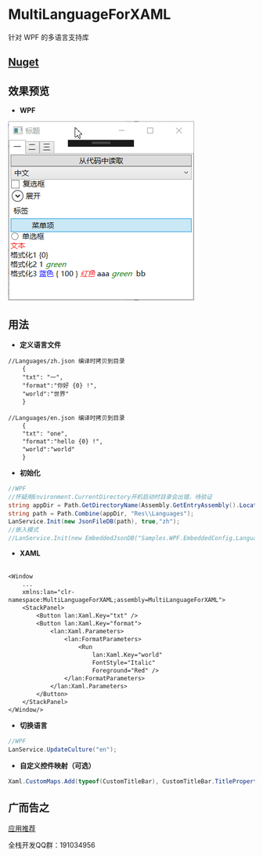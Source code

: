 # MultiLanguageForXAML

针对 WPF 的多语言支持库

## [Nuget](https://www.nuget.org/packages/MultiLanguageForXAML/)

## 效果预览

- **WPF**

![steup](https://raw.githubusercontent.com/DaZiYuan/MultiLanguageForXAML/master/screenshots/WPF.gif)

## 用法

- **定义语言文件**

```
//Languages/zh.json 编译时拷贝到目录
    {
    "txt": "一",
    "format":"你好 {0} !",
    "world":"世界"
    }

//Languages/en.json 编译时拷贝到目录
    {
    "txt": "one",
    "format":"hello {0} !",
    "world":"world"
    }

```

- **初始化**

```csharp
//WPF
//怀疑用Environment.CurrentDirectory开机启动时目录会出错，待验证
string appDir = Path.GetDirectoryName(Assembly.GetEntryAssembly().Location);
string path = Path.Combine(appDir, "Res\\Languages");
LanService.Init(new JsonFileDB(path), true,"zh");
//嵌入模式
//LanService.Init(new EmbeddedJsonDB("Samples.WPF.EmbeddedConfig.Languages"), true, "en");
```

- **XAML**

```XAML

<Window
    ...
    xmlns:lan="clr-namespace:MultiLanguageForXAML;assembly=MultiLanguageForXAML">
    <StackPanel>
        <Button lan:Xaml.Key="txt" />
        <Button lan:Xaml.Key="format">
            <lan:Xaml.Parameters>
                <lan:FormatParameters>
                    <Run
                        lan:Xaml.Key="world"
                        FontStyle="Italic"
                        Foreground="Red" />
                </lan:FormatParameters>
            </lan:Xaml.Parameters>
        </Button>
    </StackPanel>
</Window/>

```

- **切换语言**

```csharp
//WPF
LanService.UpdateCulture("en");
```

- **自定义控件映射（可选）**

```csharp
Xaml.CustomMaps.Add(typeof(CustomTitleBar), CustomTitleBar.TitleProperty);

```

## 广而告之

[应用推荐](https://giantapp.cn/categories/products)

全栈开发QQ群：191034956
